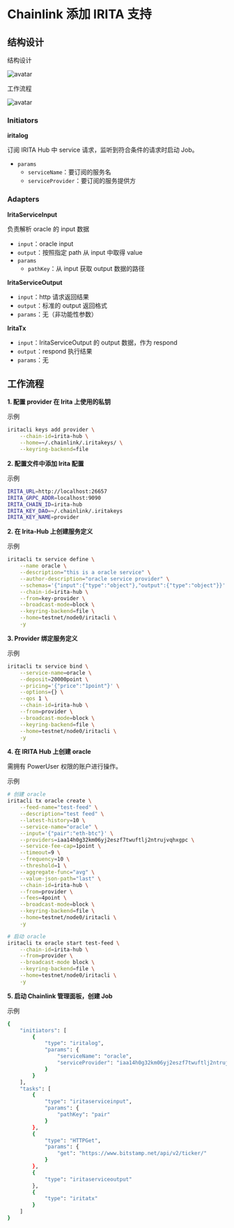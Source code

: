 # Chainlink 添加 IRITA 支持

## 结构设计

结构设计

![avatar](1.png)

工作流程

![avatar](2.png)

### Initiators

**iritalog**

订阅 IRITA Hub 中 service 请求，监听到符合条件的请求时启动 Job。

- `params`
  - `serviceName`：要订阅的服务名
  - `serviceProvider`：要订阅的服务提供方

### Adapters

**IritaServiceInput**

负责解析 oracle 的 input 数据

- `input`：oracle input
- `output`：按照指定 path 从 input 中取得 value
- `params`
  - `pathKey`：从 input 获取 output 数据的路径

**IritaServiceOutput**

- `input`：http 请求返回结果
- `output`：标准的 output 返回格式
- `params`：无（非功能性参数）

**IritaTx**

- `input`：IritaServiceOutput 的 output 数据，作为 respond
- `output`：respond 执行结果
- `params`：无

## 工作流程

**1. 配置 provider 在 Irita 上使用的私钥**

示例

```bash
iritacli keys add provider \
    --chain-id=irita-hub \
    --home=~/.chainlink/.iritakeys/ \
    --keyring-backend=file
```

**2. 配置文件中添加 Irita 配置**

示例

```bash
IRITA_URL=http://localhost:26657
IRITA_GRPC_ADDR=localhost:9090
IRITA_CHAIN_ID=irita-hub
IRITA_KEY_DAO=~/.chainlink/.iritakeys
IRITA_KEY_NAME=provider
```

**2. 在 Irita-Hub 上创建服务定义**

示例

```bash
iritacli tx service define \
    --name oracle \
    --description="this is a oracle service" \
    --author-description="oracle service provider" \
    --schemas='{"input":{"type":"object"},"output":{"type":"object"}}' \
    --chain-id=irita-hub \
    --from=key-provider \
    --broadcast-mode=block \
    --keyring-backend=file \
    --home=testnet/node0/iritacli \
    -y
```

**3. Provider 绑定服务定义**

示例

```bash
iritacli tx service bind \
    --service-name=oracle \
    --deposit=20000point \
    --pricing='{"price":"1point"}' \
    --options={} \
    --qos 1 \
    --chain-id=irita-hub \
    --from=provider \
    --broadcast-mode=block \
    --keyring-backend=file \
    --home=testnet/node0/iritacli \
    -y
```

**4. 在 IRITA Hub 上创建 oracle**

需拥有 PowerUser 权限的账户进行操作。

示例

```bash
# 创建 oracle
iritacli tx oracle create \
    --feed-name="test-feed" \
    --description="test feed" \
    --latest-history=10 \
    --service-name="oracle" \
    --input='{"pair":"eth-btc"}' \
    --providers=iaa14h0g32km06yj2eszf7twuftlj2ntrujvqhxgpc \
    --service-fee-cap=1point \
    --timeout=9 \
    --frequency=10 \
    --threshold=1 \
    --aggregate-func="avg" \
    --value-json-path="last" \
    --chain-id=irita-hub \
    --from=provider \
    --fees=4point \
    --broadcast-mode=block \
    --keyring-backend=file \
    --home=testnet/node0/iritacli \
    -y

# 启动 oracle
iritacli tx oracle start test-feed \
    --chain-id=irita-hub \
    --from=provider \
    --broadcast-mode block \
    --keyring-backend=file \
    --home=testnet/node0/iritacli \
    -y
```

**5. 启动 Chainlink 管理面板，创建 Job**

示例

```bash
{
    "initiators": [
        {
            "type": "iritalog",
            "params": {
                "serviceName": "oracle",
                "serviceProvider": "iaa14h0g32km06yj2eszf7twuftlj2ntrujvqhxgpc"
            }
        }
    ],
    "tasks": [
        {
            "type": "iritaserviceinput",
            "params": {
                "pathKey": "pair"
            }
        },
        {
            "type": "HTTPGet",
            "params": {
                "get": "https://www.bitstamp.net/api/v2/ticker/"
            }
        },
        {
            "type": "iritaserviceoutput"
        },
        {
            "type": "iritatx"
        }
    ]
}
```
